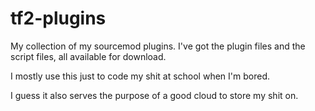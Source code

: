 # tf2-plugins
My collection of my sourcemod plugins. I've got the plugin files and the script files, all available for download.

I mostly use this just to code my shit at school when I'm bored. 

I guess it also serves the purpose of a good cloud to store my shit on.

